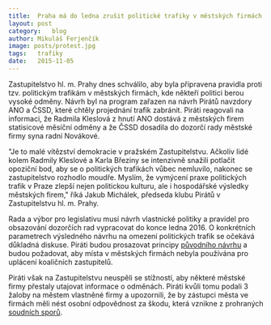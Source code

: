 ```yaml
---
title:	Praha má do ledna zrušit politické trafiky v městských firmách
layout:	post
category:	blog
author:	Mikuláš Ferjenčík
image: posts/protest.jpg
tags:	trafiky
date:	2015-11-05
---
```


Zastupitelstvo hl. m. Prahy dnes schválilo, aby byla připravena pravidla proti tzv. politickým trafikám v městských firmách, kde někteří politici berou vysoké odměny. Návrh byl na program zařazen na návrh Pirátů navzdory ANO a ČSSD, které chtěly projednání trafik zabránit. Piráti reagovali na informaci, že Radmila Kleslová z hnutí ANO dostává z městských firem statisicové měsíční odměny a že ČSSD dosadila do dozorčí rady městské firmy syna radní Novákové. 

"Je to malé vítězství demokracie v pražském Zastupitelstvu. Ačkoliv lidé kolem Radmily Kleslové a Karla Březiny se intenzivně snažili potlačit opoziční bod, aby se o politických trafikách vůbec nemluvilo, nakonec se zastupitelstvo rozhodlo moudře. Myslím, že vymýcení praxe politických trafik v Praze zlepší nejen politickou kulturu, ale i hospodářské výsledky městských firem," říká Jakub Michálek, předseda klubu Pirátů v Zastupitelstvu hl. m. Prahy.

Rada a výbor pro legislativu musí návrh vlastnické politiky a pravidel pro obsazování dozorčích rad vypracovat do konce ledna 2016. O konkrétních parametrech výsledného návrhu na omezení politických trafik se očekává důkladná diskuse. Piráti budou prosazovat principy [původního návrhu](https://praha.pirati.cz/trafiky-navrh.html) a budou požadovat, aby místa v městských firmách nebyla používána pro uplácení koaličních zastupitelů.

Piráti však na Zastupitelstvu neuspěli se stížností, aby některé městské firmy přestaly utajovat informace o odměnách. Piráti kvůli tomu podali 3 žaloby na městem vlastněné firmy a upozornili, že by zástupci města ve firmách měli nést osobní odpovědnost za škodu, která vznikne z prohraných [soudních sporů](https://praha.pirati.cz/zaloba-na-holdingy.html).



